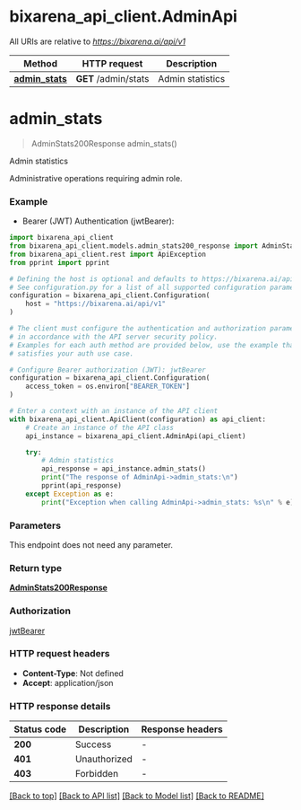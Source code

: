 # bixarena_api_client.AdminApi

All URIs are relative to *https://bixarena.ai/api/v1*

| Method                                     | HTTP request         | Description      |
| ------------------------------------------ | -------------------- | ---------------- |
| [**admin_stats**](AdminApi.md#admin_stats) | **GET** /admin/stats | Admin statistics |

# **admin_stats**

> AdminStats200Response admin_stats()

Admin statistics

Administrative operations requiring admin role.

### Example

- Bearer (JWT) Authentication (jwtBearer):

```python
import bixarena_api_client
from bixarena_api_client.models.admin_stats200_response import AdminStats200Response
from bixarena_api_client.rest import ApiException
from pprint import pprint

# Defining the host is optional and defaults to https://bixarena.ai/api/v1
# See configuration.py for a list of all supported configuration parameters.
configuration = bixarena_api_client.Configuration(
    host = "https://bixarena.ai/api/v1"
)

# The client must configure the authentication and authorization parameters
# in accordance with the API server security policy.
# Examples for each auth method are provided below, use the example that
# satisfies your auth use case.

# Configure Bearer authorization (JWT): jwtBearer
configuration = bixarena_api_client.Configuration(
    access_token = os.environ["BEARER_TOKEN"]
)

# Enter a context with an instance of the API client
with bixarena_api_client.ApiClient(configuration) as api_client:
    # Create an instance of the API class
    api_instance = bixarena_api_client.AdminApi(api_client)

    try:
        # Admin statistics
        api_response = api_instance.admin_stats()
        print("The response of AdminApi->admin_stats:\n")
        pprint(api_response)
    except Exception as e:
        print("Exception when calling AdminApi->admin_stats: %s\n" % e)
```

### Parameters

This endpoint does not need any parameter.

### Return type

[**AdminStats200Response**](AdminStats200Response.md)

### Authorization

[jwtBearer](../README.md#jwtBearer)

### HTTP request headers

- **Content-Type**: Not defined
- **Accept**: application/json

### HTTP response details

| Status code | Description  | Response headers |
| ----------- | ------------ | ---------------- |
| **200**     | Success      | -                |
| **401**     | Unauthorized | -                |
| **403**     | Forbidden    | -                |

[[Back to top]](#) [[Back to API list]](../README.md#documentation-for-api-endpoints) [[Back to Model list]](../README.md#documentation-for-models) [[Back to README]](../README.md)
